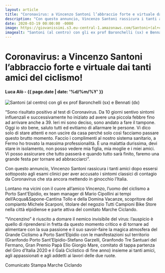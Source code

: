 ```yaml
---
layout: article
title: "Coronavirus: a Vincenzo Santoni l’abbraccio forte e virtuale dai tanti amici del ciclismo!"
description: "Con questo annuncio, Vincenzo Santoni rassicura i tanti amici dopo essersi sottoposto agli esami clinici per aver accusato i sintomi classici di contagio da Coronavirus che sta ancora mettendo in ginocchio l’Italia."
date: 2020-03-19 00:00:00 -0000
image: https://giovanissimi.s3.eu-central-1.amazonaws.com/Santoni+(al+centro)+con+gli+ex+prof+Baronchelli+(sx)+e+Bennati+(dx).jpg
imagealt: "Santoni (al centro) con gli ex prof Baronchelli (sx) e Bennati (dx)"
---
```


# Coronavirus: a Vincenzo Santoni l’abbraccio forte e virtuale dai tanti amici del ciclismo!

#### Luca Alò - {{ page.date | date: '%d/%m/%Y' }}

![Santoni (al centro) con gli ex prof Baronchelli (sx) e Bennati (dx)](https://giovanissimi.s3.eu-central-1.amazonaws.com/Santoni+(al+centro)+con+gli+ex+prof+Baronchelli+(sx)+e+Bennati+(dx).jpg)

“Sono risultato positivo al test di Coronavirus. Da 10 giorni sentivo sintomi influenzali e successivamente ho iniziato ad avere una piccola febbre fino ad arrivare anche a 39. Ieri mi sono deciso, sono andato a fare il tampone. Oggi io sto bene, saluto tutti ed evitiamo di allarmare le persone. Vi dico solo di stare attenti e non uscire da casa perché solo così facciamo passare questo brutto momento. Faccio i complimenti al nostro sistema sanitario, a Fermo ho trovato la massima professionalità. È una malattia durissima, devi stare in isolamento, non posso vedere mia figlia, mia moglie e i miei amici. Vi posso assicurare che tutto passerà e quando tutto sarà finito, faremo una grande festa per tornare ad abbracciarci”.

Con questo annuncio, Vincenzo Santoni rassicura i tanti amici dopo essersi sottoposto agli esami clinici per aver accusato i sintomi classici di contagio da Coronavirus che sta ancora mettendo in ginocchio l’Italia.

Lontano ma vicini con il cuore all’amico Vincenzo, l’uomo del ciclismo a Porto Sant'Elpidio, ex team manager di Mario Cipollini ai tempi dell’Acqua&Sapone-Cantina Tollo e della Domina Vacanze, scopritore del compianto Michele Scarponi, titolare del negozio Tutti Campioni Bike Store nella città elpidiense e parte attiva del comitato Marche Ciclando.

“Vincenzino” è riuscito a domare il nemico invisibile del virus: l’auspicio è quello di riprendersi in fretta da questo momento critico e di tornare ad alimentare con la sua passione e il suo savoir-faire la magica atmosfera del Grande Ciclismo a Porto Sant’Elpidio con le manifestazioni sul territorio (Granfondo Porto Sant’Elpidio-Stefano Garzelli, Granfondo Tre Santuari del Fermano, Gran Premio Papà Elio Giorgio Mare, comitato di tappa partenza del Giro d’Italia 2020 e il Galà Ciclistico di fine anno) insieme ai tanti amici, agli appassionati e agli addetti ai lavori delle due ruote.

Comunicato Stampa Marche Ciclando

